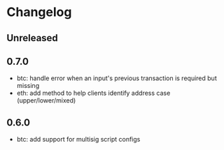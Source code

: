# Changelog

## Unreleased

## 0.7.0
- btc: handle error when an input's previous transaction is required but missing
- eth: add method to help clients identify address case (upper/lower/mixed)

## 0.6.0

- btc: add support for multisig script configs
